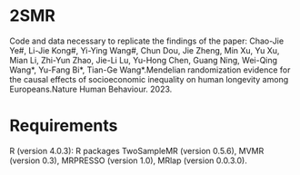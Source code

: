 # 2SMR
Code and data necessary to replicate the findings of the paper: 
Chao-Jie Ye#, Li-Jie Kong#, Yi-Ying Wang#, Chun Dou, Jie Zheng, Min Xu, Yu Xu, Mian Li, Zhi-Yun Zhao, Jie-Li Lu, Yu-Hong Chen, Guang Ning, Wei-Qing Wang*, Yu-Fang Bi*, Tian-Ge Wang*.Mendelian randomization evidence for the causal effects of socioeconomic inequality on human longevity among Europeans.Nature Human Behaviour. 2023.

# Requirements
R (version 4.0.3): R packages TwoSampleMR (version 0.5.6), MVMR (version 0.3), MRPRESSO (version 1.0), MRlap (version 0.0.3.0).
